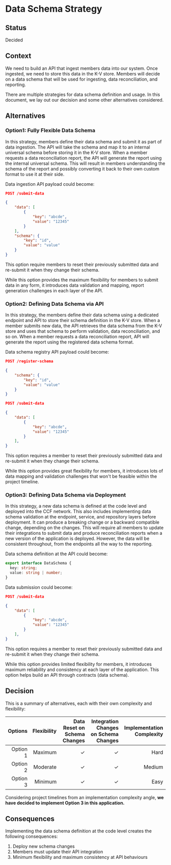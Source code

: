 # Data Schema Strategy

## Status

Decided

## Context

We need to build an API that ingest members data into our system. Once ingested, we need to store this data in the K-V store. Members will decide on a data schema that will be used for ingesting, data reconciliation, and reporting.

There are multiple strategies for data schema definition and usage. In this document, we lay out our decision and some other alternatives considered.

## Alternatives

### Option1: Fully Flexible Data Schema

In this strategy, members define their data schema and submit it as part of data ingestion. The API will take the schema and map it to an internal universal schema before storing it in the K-V store. When a member requests a data reconciliation report, the API will generate the report using the internal universal schema. This will result in members understanding the schema of the report and possibly converting it back to their own custom format to use it at their side.

Data ingestion API payload could become:

```json
POST /submit-data

{
    "data": [
        {
            "key": "abcde",
            "value": "12345"
        }
    ],
    "schema": {
        "key": "id",
        "value": "value"
    }
}
```

This option require members to reset their previously submitted data and re-submit it when they change their schema.

While this option provides the maximum flexibility for members to submit data in any form, it introduces data validation and mapping, report generation challenges in each layer of the API.

### Option2: Defining Data Schema via API

In this strategy, the members define their data schema using a dedicated endpoint and API to store their schema definition in the K-V store. When a member submits new data, the API retrieves the data schema from the K-V store and uses that schema to perform validation, data reconciliation, and so on. When a member requests a data reconciliation report, API will generate the report using the registered data schema format.

Data schema registry API payload could become:

```json
POST /register-schema

{
    "schema": {
        "key": "id",
        "value": "value"
    }
}
```

```json
POST /submit-data

{
    "data": [
        {
            "key": "abcde",
            "value": "12345"
        }
    ],
}
```

This option requires a member to reset their previously submitted data and re-submit it when they change their schema.

While this option provides great flexibility for members, it introduces lots of data mapping and validation challenges that won't be feasible within the project timeline.

### Option3: Defining Data Schema via Deployment

In this strategy, a new data schema is defined at the code level and deployed into the CCF network. This also includes implementing data schema validation at the endpoint, service, and repository layers before deployment. It can produce a breaking change or a backward compatible change, depending on the changes. This will require all members to update their integrations to submit data and produce reconciliation reports when a new version of the application is deployed. However, the data will be consistent throughout, from the endpoints all the way to the reporting.

Data schema definition at the API could become:

```typescript
export interface DataSchema {
  key: string;
  value: string | number;
}
```

Data submission could become:

```json
POST /submit-data

{
    "data": [
        {
            "key": "abcde",
            "value": "12345"
        }
    ],
}
```

This option requires a member to reset their previously submitted data and re-submit it when they change their schema.

While this option provides limited flexibility for members, it introduces maximum reliability and consistency at each layer of the application. This option helps build an API through contracts (data schema).

## Decision

This is a summary of alternatives, each with their own complexity and flexibility:

|  Options | Flexibility | Data Reset on Schema Changes | Integration Changes on Schema Changes | Implementation Complexity |
| -------: | ----------: | ---------------------------: | ------------------------------------: | ------------------------: |
| Option 1 |     Maximum |                            ✓ |                                     ✓ |                      Hard |
| Option 2 |    Moderate |                            ✓ |                                     ✓ |                    Medium |
| Option 3 |     Minimum |                            ✓ |                                     ✓ |                      Easy |

Considering project timelines from an implementation complexity angle, **we have decided to implement Option 3 in this application.**

## Consequences

Implementing the data schema definition at the code level creates the following consequences:

1. Deploy new schema changes
1. Members must update their API integration
1. Minimum flexibility and maximum consistency at API behaviours

